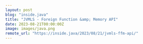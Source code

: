 ```yaml
---
layout: post
blog: "inside.java"
title: "JVMLS - Foreign Function &amp; Memory API"
date: 2023-08-21T00:00:00Z
image: images/java.png
remote_url: "https://inside.java/2023/08/21/jvmls-ffm-api/"
---
```

